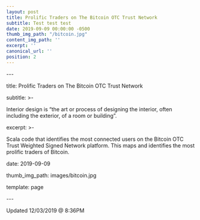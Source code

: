 ```yaml
---
layout: post
title: Prolific Traders on The Bitcoin OTC Trust Network
subtitle: Test test test
date: 2019-09-09 00:00:00 -0500
thumb_img_path: "/bitcoin.jpg"
content_img_path: ''
excerpt: ''
canonical_url: ''
position: 2
---
```

\---

title: Prolific Traders on The Bitcoin OTC Trust Network

subtitle: >-

  Interior design is “the art or process of designing the interior, often including the exterior, of a room or building”.

excerpt: >-

  Scala code that identifies the most connected users on the Bitcoin OTC Trust Weighted Signed Network platform. This maps and identifies the most prolific traders of Bitcoin.

date: 2019-09-09

thumb_img_path: images/bitcoin.jpg

template: page

\---

Updated 12/03/2019 @ 8:36PM
